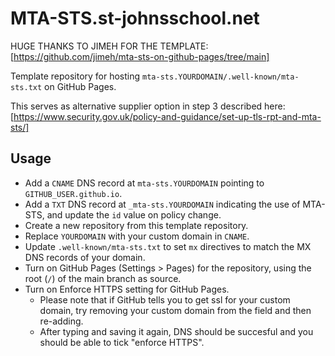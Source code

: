 # MTA-STS.st-johnsschool.net

HUGE THANKS TO JIMEH FOR THE TEMPLATE: [https://github.com/jimeh/mta-sts-on-github-pages/tree/main]

Template repository for hosting `mta-sts.YOURDOMAIN/.well-known/mta-sts.txt` on GitHub Pages.

This serves as alternative supplier option in step 3 described here: [https://www.security.gov.uk/policy-and-guidance/set-up-tls-rpt-and-mta-sts/]

## Usage

- Add a `CNAME` DNS record at `mta-sts.YOURDOMAIN` pointing to `GITHUB_USER.github.io`.
- Add a `TXT` DNS record at `_mta-sts.YOURDOMAIN` indicating the use of MTA-STS, and update the `id` value on policy change.
- Create a new repository from this template repository.
- Replace `YOURDOMAIN` with your custom domain in `CNAME`.
- Update `.well-known/mta-sts.txt` to set `mx` directives to match the MX DNS records of your domain.
- Turn on GitHub Pages (Settings > Pages) for the repository, using the root (`/`) of the main branch as source.
- Turn on Enforce HTTPS setting for GitHub Pages.
  - Please note that if GitHub tells you to get ssl for your custom domain, try removing your custom domain from the field and then re-adding.
  - After typing and saving it again, DNS should be succesful and you should be able to tick "enforce HTTPS".

